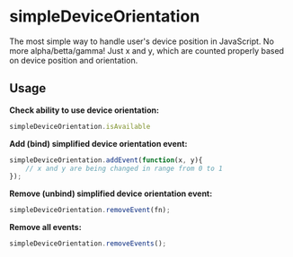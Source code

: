 simpleDeviceOrientation
=======================

The most simple way to handle user's device position in JavaScript.
No more alpha/betta/gamma! Just x and y, which are counted properly based on device position and orientation.

Usage
-----

**Check ability to use device orientation:**

```javascript
simpleDeviceOrientation.isAvailable
```

**Add (bind) simplified device orientation event:**

```javascript
simpleDeviceOrientation.addEvent(function(x, y){
	// x and y are being changed in range from 0 to 1
});
```

**Remove (unbind) simplified device orientation event:**

```javascript
simpleDeviceOrientation.removeEvent(fn);
```

**Remove all events:**

```javascript
simpleDeviceOrientation.removeEvents();
```

